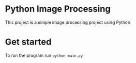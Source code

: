 # Python Image Processing

This project is a simple image processing project using Python.

# Get started

To run the program run `python main.py`